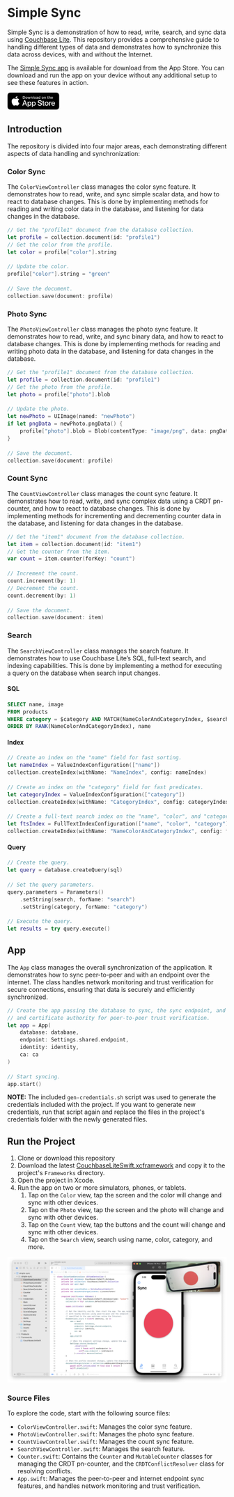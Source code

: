 # Simple Sync

Simple Sync is a demonstration of how to read, write, search, and sync data using [Couchbase Lite](https://docs.couchbase.com/couchbase-lite/current/). This repository provides a comprehensive guide to handling different types of data and demonstrates how to synchronize this data across devices, with and without the Internet.

The [Simple Sync app](https://apps.apple.com/us/app/simple-color-sync/id6449199482) is available for download from the App Store. You can download and run the app on your device without any additional setup to see these features in action.

[<img alt="Download on the App Store" src="images/download.svg" width="120" height="40" />](https://apps.apple.com/us/app/simple-color-sync/id6449199482)

## Introduction

The repository is divided into four major areas, each demonstrating different aspects of data handling and synchronization:

### Color Sync

The `ColorViewController` class manages the color sync feature. It demonstrates how to read, write, and sync simple scalar data, and how to react to database changes. This is done by implementing methods for reading and writing color data in the database, and listening for data changes in the database.

```swift
// Get the "profile1" document from the database collection.
let profile = collection.document(id: "profile1")
// Get the color from the profile.
let color = profile["color"].string

// Update the color.
profile["color"].string = "green"

// Save the document.
collection.save(document: profile)
```

### Photo Sync

The `PhotoViewController` class manages the photo sync feature. It demonstrates how to read, write, and sync binary data, and how to react to database changes. This is done by implementing methods for reading and writing photo data in the database, and listening for data changes in the database.

```swift
// Get the "profile1" document from the database collection.
let profile = collection.document(id: "profile1")
// Get the photo from the profile.
let photo = profile["photo"].blob

// Update the photo.
let newPhoto = UIImage(named: "newPhoto")
if let pngData = newPhoto.pngData() {
    profile["photo"].blob = Blob(contentType: "image/png", data: pngData)
}
    
// Save the document.
collection.save(document: profile)
```

### Count Sync

The `CountViewController` class manages the count sync feature. It demonstrates how to read, write, and sync complex data using a CRDT pn-counter, and how to react to database changes. This is done by implementing methods for incrementing and decrementing counter data in the database, and listening for data changes in the database.

```swift
// Get the "item1" document from the database collection.
let item = collection.document(id: "item1")
// Get the counter from the item.
var count = item.counter(forKey: "count")

// Increment the count.
count.increment(by: 1)
// Decrement the count.
count.decrement(by: 1)

// Save the document.
collection.save(document: item)
```

### Search

The `SearchViewController` class manages the search feature. It demonstrates how to use Couchbase Lite’s SQL, full-text search, and indexing capabilities. This is done by implementing a method for executing a query on the database when search input changes.

#### SQL

```sql
SELECT name, image
FROM products
WHERE category = $category AND MATCH(NameColorAndCategoryIndex, $search)
ORDER BY RANK(NameColorAndCategoryIndex), name
```

#### Index

```swift
// Create an index on the "name" field for fast sorting.
let nameIndex = ValueIndexConfiguration(["name"])
collection.createIndex(withName: "NameIndex", config: nameIndex)

// Create an index on the "category" field for fast predicates.
let categoryIndex = ValueIndexConfiguration(["category"])
collection.createIndex(withName: "CategoryIndex", config: categoryIndex)

// Create a full-text search index on the "name", "color", and "category" fields.
let ftsIndex = FullTextIndexConfiguration(["name", "color", "category"])
collection.createIndex(withName: "NameColorAndCategoryIndex", config: ftsIndex)
```

#### Query

```swift
// Create the query.
let query = database.createQuery(sql)

// Set the query parameters.
query.parameters = Parameters()
    .setString(search, forName: "search")
    .setString(category, forName: "category")

// Execute the query.
let results = try query.execute()
```

## App

The `App` class manages the overall synchronization of the application. It demonstrates how to sync peer-to-peer and with an endpoint over the internet. The class handles network monitoring and trust verification for secure connections, ensuring that data is securely and efficiently synchronized. 

```swift
// Create the app passing the database to sync, the sync endpoint, and the identity
// and certificate authority for peer-to-peer trust verification.
let app = App(
    database: database,
    endpoint: Settings.shared.endpoint,
    identity: identity,
    ca: ca
)

// Start syncing.
app.start()
```

**NOTE:** The included `gen-credentials.sh` script was used to generate the credentials included with the project. If you want to generate new credentials, run that script again and replace the files in the project's credentials folder with the newly generated files.

## Run the Project

1. Clone or download this repository
2. Download the latest [CouchbaseLiteSwift.xcframework](https://www.couchbase.com/downloads/?family=couchbase-lite) and copy it to the project's `Frameworks` directory.
3. Open the project in Xcode.
4. Run the app on two or more simulators, phones, or tablets.
   1. Tap on the `Color` view, tap the screen and the color will change and sync with other devices.
   2. Tap on the `Photo` view, tap the screen and the photo will change and sync with other devices.
   3. Tap on the `Count` view, tap the buttons and the count will change and sync with other devices.
   3. Tap on the `Search` view, search using name, color, category, and more.

<img alt="Watch the Demo Video" src="images/demo-screenshot.png" />

### Source Files

To explore the code, start with the following source files:

* `ColorViewController.swift`: Manages the color sync feature.
* `PhotoViewController.swift`: Manages the photo sync feature.
* `CountViewController.swift`: Manages the count sync feature.
* `SearchViewController.swift`: Manages the search feature.
* `Counter.swift`: Contains the `Counter` and `MutableCounter` classes for managing the CRDT pn-counter, and the `CRDTConflictResolver` class for resolving conflicts.
* `App.swift`: Manages the peer-to-peer and internet endpoint sync features, and handles network monitoring and trust verification.
